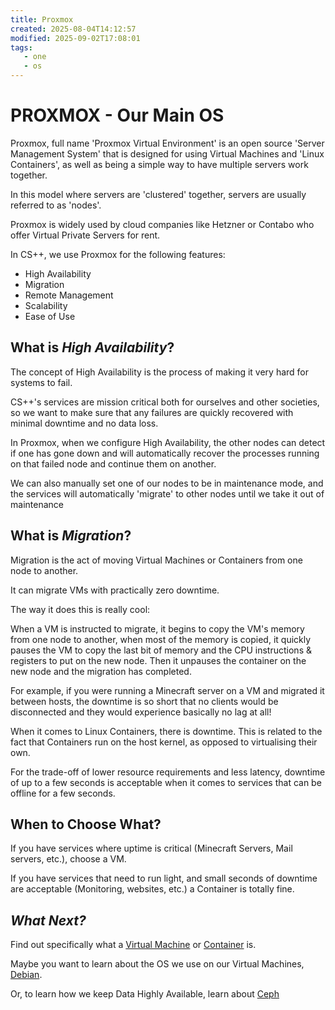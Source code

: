 ```yaml
---
title: Proxmox
created: 2025-08-04T14:12:57
modified: 2025-09-02T17:08:01
tags:
   - one
   - os
---
```


# **PROXMOX** - Our Main OS

Proxmox, full name 'Proxmox Virtual Environment' is an open source 'Server Management System' that is designed for using Virtual Machines and 'Linux Containers', as well as being a simple way to have multiple servers work together.

In this model where servers are 'clustered' together, servers are usually referred to as 'nodes'.

Proxmox is widely used by cloud companies like Hetzner or Contabo who offer Virtual Private Servers for rent.

In CS++, we use Proxmox for the following features:

- High Availability
- Migration
- Remote Management
- Scalability
- Ease of Use

## What is *High Availability*?

The concept of High Availability is the process of making it very hard for systems to fail.

CS++'s services are mission critical both for ourselves and other societies, so we want to make sure that any failures are quickly recovered with minimal downtime and no data loss.

In Proxmox, when we configure High Availability, the other nodes can detect if one has gone down and will automatically recover the processes running on that failed node and continue them on another.

We can also manually set one of our nodes to be in maintenance mode, and the services will automatically 'migrate' to other nodes until we take it out of maintenance

## What is *Migration*?

Migration is the act of moving Virtual Machines or Containers from one node to another.

It can migrate VMs with practically zero downtime.

The way it does this is really cool:

When a VM is instructed to migrate, it begins to copy the VM's memory from one node to another, when most of the memory is copied, it quickly pauses the VM to copy the last bit of memory and the CPU instructions & registers to put on the new node. Then it unpauses the container on the new node and the migration has completed.

For example, if you were running a Minecraft server on a VM and migrated it between hosts, the downtime is so short that no clients would be disconnected and they would  experience basically no lag at all!

When it comes to Linux Containers, there is downtime. This is related to the fact that Containers run on the host kernel, as opposed to virtualising their own.

For the trade-off of lower resource requirements and less latency, downtime of up to a few seconds is acceptable when it comes to services that can be offline for a few seconds.

## When to Choose What?

If you have services where uptime is critical (Minecraft Servers, Mail servers, etc.), choose a VM.

If you have services that need to run light, and small seconds of downtime are acceptable (Monitoring, websites, etc.) a Container is totally fine.

## *What Next?*

Find out specifically what a [Virtual Machine](../what-is-a-vm.md) or [Container](../what-is-a-container.md) is.

Maybe you want to learn about the OS we use on our Virtual Machines, [Debian](./debian.md).

Or, to learn how we keep Data Highly Available, learn about [Ceph](../what-is-ceph.md)
